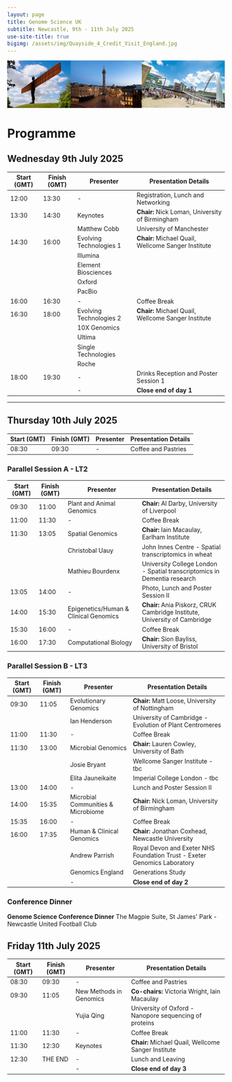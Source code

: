 ```yaml
---
layout: page
title: Genome Science UK
subtitle: Newcastle, 9th - 11th July 2025
use-site-title: true
bigimg: /assets/img/Quayside_4_Credit_Visit_England.jpg
---
```


![Newcastle Upon Tyne](https://github.com/genomescience-org-uk/website/blob/master/assets/img/image.png?raw=true)


# Programme

## Wednesday 9th July 2025

| Start (GMT) | Finish (GMT) | Presenter | Presentation Details |
|------------|------------|-----------|----------------------|
| 12:00     | 13:30     | -         | Registration, Lunch and Networking |
| 13:30     | 14:30     | Keynotes  | **Chair:** Nick Loman, University of Birmingham |
|            |          | Matthew Cobb | University of Manchester |
| 14:30     | 16:00     | Evolving Technologies 1 | **Chair:** Michael Quail, Wellcome Sanger Institute |
|            |          | Illumina |  |
|            |          | Element Biosciences |  |
|            |          | Oxford |  |
|            |          | PacBio |  |
| 16:00     | 16:30     | -         | Coffee Break |
| 16:30     | 18:00     | Evolving Technologies 2 | **Chair:** Michael Quail, Wellcome Sanger Institute |
|            |          | 10X Genomics |  |
|            |          | Ultima |  |
|            |          | Single Technologies |  |
|            |          | Roche |  |
| 18:00     | 19:30     | -         | Drinks Reception and Poster Session 1 |
|            |          | -         | **Close end of day 1** |

---

## Thursday 10th July 2025

| Start (GMT) | Finish (GMT) | Presenter | Presentation Details |
|------------|------------|-----------|----------------------|
| 08:30     | 09:30     | -         | Coffee and Pastries |

### **Parallel Session A - LT2**

| Start (GMT) | Finish (GMT) | Presenter | Presentation Details |
|------------|------------|-----------|----------------------|
| 09:30     | 11:00     | Plant and Animal Genomics | **Chair:** Al Darby, University of Liverpool |
| 11:00     | 11:30     | -         | Coffee Break |
| 11:30     | 13:05     | Spatial Genomics | **Chair:** Iain Macaulay, Earlham Institute |
|            |          | Christobal Uauy | John Innes Centre - Spatial transcriptomics in wheat |
|            |          | Mathieu Bourdenx | University College London - Spatial transcriptomics in Dementia research |
| 13:05     | 14:00     | -         | Photo, Lunch and Poster Session II |
| 14:00     | 15:30     | Epigenetics/Human & Clinical Genomics | **Chair:** Ania Piskorz, CRUK Cambridge Institute, University of Cambridge |
| 15:30     | 16:00     | -         | Coffee Break |
| 16:00     | 17:30     | Computational Biology | **Chair:** Sion Bayliss, University of Bristol |

### **Parallel Session B - LT3**

| Start (GMT) | Finish (GMT) | Presenter | Presentation Details |
|------------|------------|-----------|----------------------|
| 09:30     | 11:05     | Evolutionary Genomics | **Chair:** Matt Loose, University of Nottingham |
|            |          | Ian Henderson | University of Cambridge - Evolution of Plant Centromeres |
| 11:00     | 11:30     | -         | Coffee Break |
| 11:30     | 13:00     | Microbial Genomics | **Chair:** Lauren Cowley, University of Bath |
|            |          | Josie Bryant | Wellcome Sanger Institute - tbc |
|            |          | Elita Jauneikaite | Imperial College London - tbc |
| 13:00     | 14:00     | -         | Lunch and Poster Session II |
| 14:00     | 15:35     | Microbial Communities & Microbiome | **Chair:** Nick Loman, University of Birmingham |
| 15:35     | 16:00     | -         | Coffee Break |
| 16:00     | 17:35     | Human & Clinical Genomics | **Chair:** Jonathan Coxhead, Newcastle University |
|            |          | Andrew Parrish | Royal Devon and Exeter NHS Foundation Trust - Exeter Genomics Laboratory |
|            |          | Genomics England | Generations Study |
|            |          | -         | **Close end of day 2** |

### **Conference Dinner**

 **Genome Science Conference Dinner** 
The Magpie Suite, St James' Park - Newcastle United Football Club 



## Friday 11th July 2025

| Start (GMT) | Finish (GMT) | Presenter | Presentation Details |
|------------|------------|-----------|----------------------|
| 08:30     | 09:30     | -         | Coffee and Pastries |
| 09:30     | 11:05     | New Methods in Genomics | **Co-chairs:** Victoria Wright, Iain Macaulay |
|            |          | Yujia Qing | University of Oxford - Nanopore sequencing of proteins |
| 11:00     | 11:30     | -         | Coffee Break |
| 11:30     | 12:30     | Keynotes | **Chair:** Michael Quail, Wellcome Sanger Institute |
| 12:30     | THE END   | -         | Lunch and Leaving |
|            |          | -         | **Close end of day 3** |



